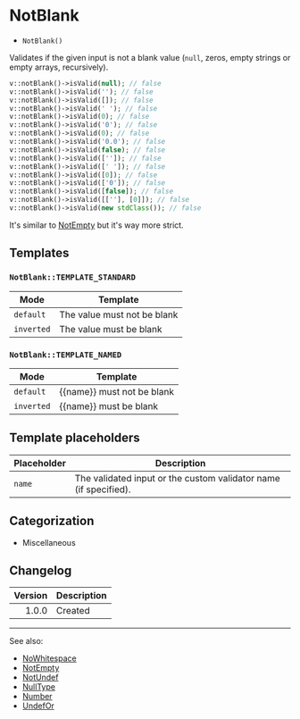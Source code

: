# NotBlank

- `NotBlank()`

Validates if the given input is not a blank value (`null`, zeros, empty strings
or empty arrays, recursively).

```php
v::notBlank()->isValid(null); // false
v::notBlank()->isValid(''); // false
v::notBlank()->isValid([]); // false
v::notBlank()->isValid(' '); // false
v::notBlank()->isValid(0); // false
v::notBlank()->isValid('0'); // false
v::notBlank()->isValid(0); // false
v::notBlank()->isValid('0.0'); // false
v::notBlank()->isValid(false); // false
v::notBlank()->isValid(['']); // false
v::notBlank()->isValid([' ']); // false
v::notBlank()->isValid([0]); // false
v::notBlank()->isValid(['0']); // false
v::notBlank()->isValid([false]); // false
v::notBlank()->isValid([[''], [0]]); // false
v::notBlank()->isValid(new stdClass()); // false
```

It's similar to [NotEmpty](NotEmpty.md) but it's way more strict.

## Templates

### `NotBlank::TEMPLATE_STANDARD`

| Mode       | Template                    |
|------------|-----------------------------|
| `default`  | The value must not be blank |
| `inverted` | The value must be blank     |

### `NotBlank::TEMPLATE_NAMED`

| Mode       | Template                   |
|------------|----------------------------|
| `default`  | {{name}} must not be blank |
| `inverted` | {{name}} must be blank     |

## Template placeholders

| Placeholder | Description                                                      |
|-------------|------------------------------------------------------------------|
| `name`      | The validated input or the custom validator name (if specified). |

## Categorization

- Miscellaneous

## Changelog

| Version | Description |
|--------:|-------------|
|   1.0.0 | Created     |

***
See also:

- [NoWhitespace](NoWhitespace.md)
- [NotEmpty](NotEmpty.md)
- [NotUndef](NotUndef.md)
- [NullType](NullType.md)
- [Number](Number.md)
- [UndefOr](UndefOr.md)
